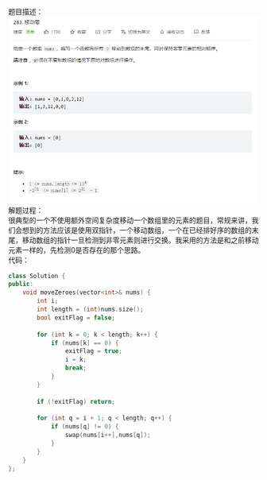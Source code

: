 题目描述：  
![image](/basicaldatastructure/array/image/image9.png)
解题过程：  
很典型的一个不使用额外空间复杂度移动一个数组里的元素的题目，常规来讲，我们会想到的方法应该是使用双指针，一个移动数组，一个在已经排好序的数组的末尾，移动数组的指针一旦检测到非零元素则进行交换。我采用的方法是和之前移动元素一样的，先检测0是否存在的那个思路。  
代码：  
```cpp
class Solution {
public:
    void moveZeroes(vector<int>& nums) {
        int i;
        int length = (int)nums.size();
        bool exitFlag = false;

        for (int k = 0; k < length; k++) {
            if (nums[k] == 0) {
                exitFlag = true;
                i = k;
                break;
            }
        }

        if (!exitFlag) return;

        for (int q = i + 1; q < length; q++) {
            if (nums[q] != 0) {
                swap(nums[i++],nums[q]);
            }
        }
    }
};
```